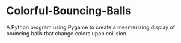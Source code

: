 # Colorful-Bouncing-Balls
A Python program using Pygame to create a mesmerizing display of bouncing balls that change colors upon collision.
